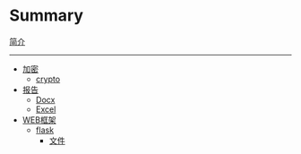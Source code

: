 # Summary

[简介](./tutorial.md)

-----

- [加密]()
  - [crypto](./encryption/pycrypto.md)
- [报告]()
  - [Docx](./report/docx.md)
  - [Excel](./report/excel.md)
- [WEB框架](./web/index.md)
  - [flask](./web/flask/index.md)
    - [文件](./web/flask/file.md)
